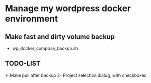 # Manage my wordpress docker environment

## Make fast and dirty volume backup
- wp_docker_compose_backup.sh


## TODO-LIST
1- Make pull after backup
2- Project selection dialog, with checkboxes